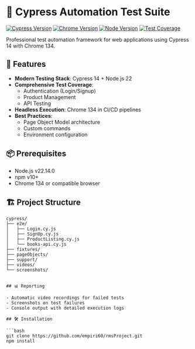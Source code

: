 # 🚀 Cypress Automation Test Suite

[![Cypress Version](https://img.shields.io/badge/Cypress-14.2.1-brightgreen)](https://www.cypress.io/)
[![Chrome Version](https://img.shields.io/badge/Chrome-134-blue)](https://www.google.com/chrome/)
[![Node Version](https://img.shields.io/badge/Node.js-22.14.0-blue)](https://nodejs.org/)
[![Test Coverage](https://img.shields.io/badge/Test%20Coverage-4%20Specs-orange)]()

Professional test automation framework for web applications using Cypress 14 with Chrome 134.

## 🌟 Features

- **Modern Testing Stack**: Cypress 14 + Node.js 22
- **Comprehensive Test Coverage**:
  - Authentication (Login/Signup)
  - Product Management
  - API Testing
- **Headless Execution**: Chrome 134 in CI/CD pipelines
- **Best Practices**:
  - Page Object Model architecture
  - Custom commands
  - Environment configuration

## 📦 Prerequisites

- Node.js v22.14.0
- npm v10+
- Chrome 134 or compatible browser

## 🏗️ Project Structure

```text
cypress/
├── e2e/
│   ├── Login.cy.js
│   ├── SignUp.cy.js
│   ├── ProductListing.cy.js
│   └── books-api.cy.js
├── fixtures/
├── pageObjects/
├── support/
├── videos/
└── screenshots/


## 📊 Reporting

- Automatic video recordings for failed tests
- Screenshots on test failures
- Console output with detailed execution logs

## 🛠️ Installation

```bash
git clone https://github.com/empiri60/rmsProject.git
npm install
